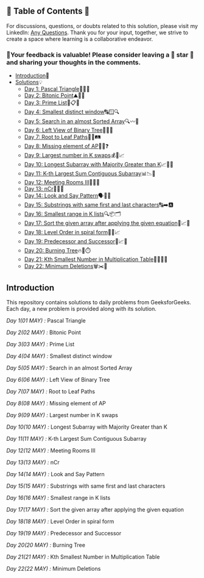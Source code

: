 ## 📜 Table of Contents 📜

For discussions, questions, or doubts related to this solution, please visit my LinkedIn: [Any Questions](https://www.linkedin.com/in/patel-hetkumar-sandipbhai-8b110525a). Thank you for your input, together, we strive to create a space where learning is a collaborative endeavor.

### 🔮Your feedback is valuable! Please consider leaving a 🌟 star 🌟 and sharing your thoughts in the comments.

- [Introduction](../README.md)📝
- [Solutions]()💡
  - [Day 1: Pascal Triangle](01(May)%20Pascal%20Triangle.md)📐➗🧠
  - [Day 2: Bitonic Point](02(May)%20Bitonic%20Point.md)⛰️🧭📍
  - [Day 3: Prime List](03(May)%20Prime%20List.md)🔢📋🔮
  - [Day 4: Smallest distinct window](04(May)%20Smallest%20distinct%20window.md)🔠🪟🔍
  - [Day 5: Search in an almost Sorted Array](05(May)%20Search%20in%20an%20almost%20Sorted%20Array.md)🔍〰️📜
  - [Day 6: Left View of Binary Tree](06(May)%20Left%20View%20of%20Binary%20Tree.md)🌳👀🧭
  - [Day 7: Root to Leaf Paths](07(May)%20Root%20to%20Leaf%20Paths.md)📍🍃🛤️
  - [Day 8: Missing element of AP](08(May)%20Missing%20element%20of%20AP.md)🔢➖❓
  - [Day 9: Largest number in K swaps](09(May)%20Largest%20number%20in%20K%20swaps.md)💰📲📈
  - [Day 10: Longest Subarray with Majority Greater than K](10(May)%20Longest%20Subarray%20with%20Majority%20Greater%20than%20K.md)📈🔢🚀
  - [Day 11: K-th Largest Sum Contiguous Subarray](11(May)%20K-th%20Largest%20Sum%20Contiguous%20Subarray.md)📊📉🧮
  - [Day 12: Meeting Rooms III](12(May)%20Meeting%20Rooms%20III.md)🏢📅💼
  - [Day 13: nCr](13(May)%20nCr.md)🔢🧮🧩
  - [Day 14: Look and Say Pattern](14(May)%20Look%20and%20Say%20Pattern.md)🗣️🧠🔄
  - [Day 15: Substrings with same first and last characters](15(May)%20Substrings%20with%20same%20first%20and%20last%20characters.md)🔠➡️🅰️
  - [Day 16: Smallest range in K lists](16(May)%20Smallest%20range%20in%20K%20lists.md)🔍📦🗂️
  - [Day 17: Sort the given array after applying the given equation](17(May)%20Sort%20the%20given%20array%20after%20applying%20the%20given%20equation.md)🔁📈📘
  - [Day 18: Level Order in spiral form](18(May)%20Level%20Order%20in%20spiral%20form.md)🌲🌀📈
  - [Day 19: Predecessor and Successor](19(May)%20Predecessor%20and%20Successor.md)🌳📈📍
  - [Day 20: Burning Tree](20(May)%20Burning%20Tree.md)🔥🌳⏱️
  - [Day 21: Kth Smallest Number in Multiplication Table](21(May)%20Kth%20Smallest%20Number%20in%20Multiplication%20Table.md)🔢🧑‍💻🧱
  - [Day 22: Minimum Deletions](22(May)%20Minimum%20Deletions.md)🗑️✂️🧹


## Introduction

This repository contains solutions to daily problems from GeeksforGeeks. Each day, a new problem is provided along with its solution.

*Day 1(01 MAY) :* Pascal Triangle

*Day 2(02 MAY) :* Bitonic Point

*Day 3(03 MAY) :* Prime List

*Day 4(04 MAY) :* Smallest distinct window

*Day 5(05 MAY) :* Search in an almost Sorted Array

*Day 6(06 MAY) :* Left View of Binary Tree

*Day 7(07 MAY) :* Root to Leaf Paths

*Day 8(08 MAY) :* Missing element of AP

*Day 9(09 MAY) :* Largest number in K swaps

*Day 10(10 MAY) :* Longest Subarray with Majority Greater than K

*Day 11(11 MAY) :* K-th Largest Sum Contiguous Subarray

*Day 12(12 MAY) :* Meeting Rooms III

*Day 13(13 MAY) :* nCr

*Day 14(14 MAY) :* Look and Say Pattern

*Day 15(15 MAY) :* Substrings with same first and last characters

*Day 16(16 MAY) :* Smallest range in K lists

*Day 17(17 MAY) :* Sort the given array after applying the given equation

*Day 18(18 MAY) :* Level Order in spiral form

*Day 19(19 MAY) :* Predecessor and Successor

*Day 20(20 MAY) :* Burning Tree

*Day 21(21 MAY) :* Kth Smallest Number in Multiplication Table

*Day 22(22 MAY) :* Minimum Deletions


<!--*Day 23(23 MAY) :* Unique Number II

*Day 24(24 MAY) :* Unique Number III

*Day 25(25 MAY) :* Majority Element

*Day 26(26 MAY) :* Is Binary Tree Heap

*Day 27(27 MAY) :* Multiply two strings	

*Day 28(28 MAY) :* Maximum sum of Non-adjacent nodes

*Day 29(29 MAY) :* Sort a linked list of 0s, 1s and 2s

*Day 30(30 MAY) :* Find length of Loop-->

